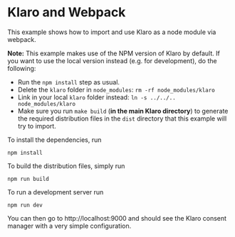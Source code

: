 # Klaro and Webpack

This example shows how to import and use Klaro as a node module via webpack.

**Note:** This example makes use of the NPM version of Klaro by default. If you want to use the local version instead (e.g. for development), do the following:

* Run the `npm install` step as usual.
* Delete the `klaro` folder in `node_modules`: `rm -rf node_modules/klaro`
* Link in your local `klaro` folder instead: `ln -s ../../.. node_modules/klaro`
* Make sure you run `make build` (**in the main Klaro directory**) to generate the required distribution files in the `dist` directory that this example will try to import.

To install the dependencies, run

    npm install

To build the distribution files, simply run

    npm run build

To run a development server run

    npm run dev

You can then go to http://localhost:9000 and should see the Klaro consent
manager with a very simple configuration.
